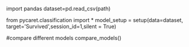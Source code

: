 import pandas
dataset=pd.read_csv(path)

from pycaret.classification import *
model_setup = setup(data=dataset, target='Survived',session_id=1,silent = True)

#compare different models 
compare_models()

